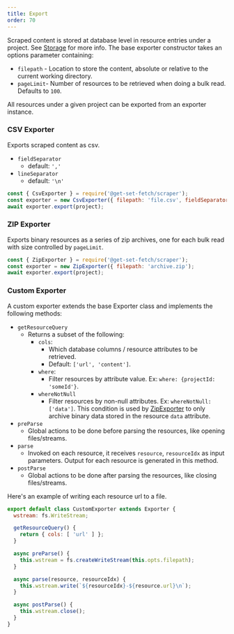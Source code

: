 ```yaml
---
title: Export
order: 70
---
```

Scraped content is stored at database level in resource entries under a project. See [Storage](storage.html) for more info.
The base exporter constructor takes an options parameter containing:
  - `filepath` - Location to store the content, absolute or relative to the current working directory.
  - `pageLimit`- Number of resources to be retrieved when doing a bulk read. Defaults to `100`.

All resources under a given project can be exported from an exporter instance.

### CSV Exporter
Exports scraped content as csv.
- `fieldSeparator`
  - default: `','`
- `lineSeparator`
  - default: `'\n'`

```js
const { CsvExporter } = require('@get-set-fetch/scraper');
const exporter = new CsvExporter({ filepath: 'file.csv', fieldSeparator: ',' });
await exporter.export(project);
```

### ZIP Exporter
Exports binary resources as a series of zip archives, one for each bulk read with size controlled by `pageLimit`.

```js
const { ZipExporter } = require('@get-set-fetch/scraper');
const exporter = new ZipExporter({ filepath: 'archive.zip');
await exporter.export(project);
```

### Custom Exporter
A custom exporter extends the base Exporter class and implements the following methods:
- `getResourceQuery`
  - Returns a subset of the following:
    - `cols`:
      - Which database columns / resource attributes to be retrieved.
      - Default: `['url', 'content']`.
    - `where`:
      - Filter resources by attribute value. Ex: `where: {projectId: 'someId'}`.
    - `whereNotNull`
      - Filter resources by non-null attributes. Ex: `whereNotNull: ['data']`. This condition is used by [ZipExporter](#zip-exporter) to only archive binary data stored in the resource `data` attribute.
- `preParse`
  - Global actions to be done before parsing the resources, like opening files/streams.
- `parse`
  - Invoked on each resource, it receives `resource`, `resourceIdx` as input parameters. Output for each resource is generated in this method.
- `postParse`
  - Global actions to be done after parsing the resources, like closing files/streams.


Here's an example of writing each resource url to a file.
```js
export default class CustomExporter extends Exporter {
  wstream: fs.WriteStream;

  getResourceQuery() {
    return { cols: [ 'url' ] };
  }

  async preParse() {
    this.wstream = fs.createWriteStream(this.opts.filepath);
  }

  async parse(resource, resourceIdx) {
    this.wstream.write(`${resourceIdx}-${resource.url}\n`);
  }

  async postParse() {
    this.wstream.close();
  }
}
```